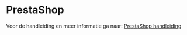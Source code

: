 # PrestaShop
Voor de handleiding en meer informatie ga naar: [PrestaShop handleiding]

[PrestaShop handleiding]: https://developer.myparcel.nl/nl/documentatie/11.prestashop.html
